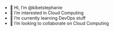 - 👋 Hi, I’m @kibetstephanie
- 👀 I’m interested in Cloud Computing
- 🌱 I’m currently learning DevOps stuff
- 💞️ I’m looking to collaborate on Cloud Computing 

<!---
kibetstephanie/kibetstephanie is a ✨ special ✨ repository because its `README.md` (this file) appears on your GitHub profile.
You can click the Preview link to take a look at your changes.
--->
